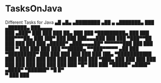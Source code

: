 # TasksOnJava
Different Tasks for Java
   ▄█   ▄█▄    ▄████████ ▄██   ▄      ▄███████▄     ███      ▄██████▄  ███▄▄▄▄   
  ███ ▄███▀   ███    ███ ███   ██▄   ███    ███ ▀█████████▄ ███    ███ ███▀▀▀██▄ 
  ███▐██▀     ███    ███ ███▄▄▄███   ███    ███    ▀███▀▀██ ███    ███ ███   ███ 
 ▄█████▀     ▄███▄▄▄▄██▀ ▀▀▀▀▀▀███   ███    ███     ███   ▀ ███    ███ ███   ███ 
▀▀█████▄    ▀▀███▀▀▀▀▀   ▄██   ███ ▀█████████▀      ███     ███    ███ ███   ███ 
  ███▐██▄   ▀███████████ ███   ███   ███            ███     ███    ███ ███   ███ 
  ███ ▀███▄   ███    ███ ███   ███   ███            ███     ███    ███ ███   ███ 
  ███   ▀█▀   ███    ███  ▀█████▀   ▄████▀         ▄████▀    ▀██████▀   ▀█   █▀  
  ▀           ███    ███                                                         

